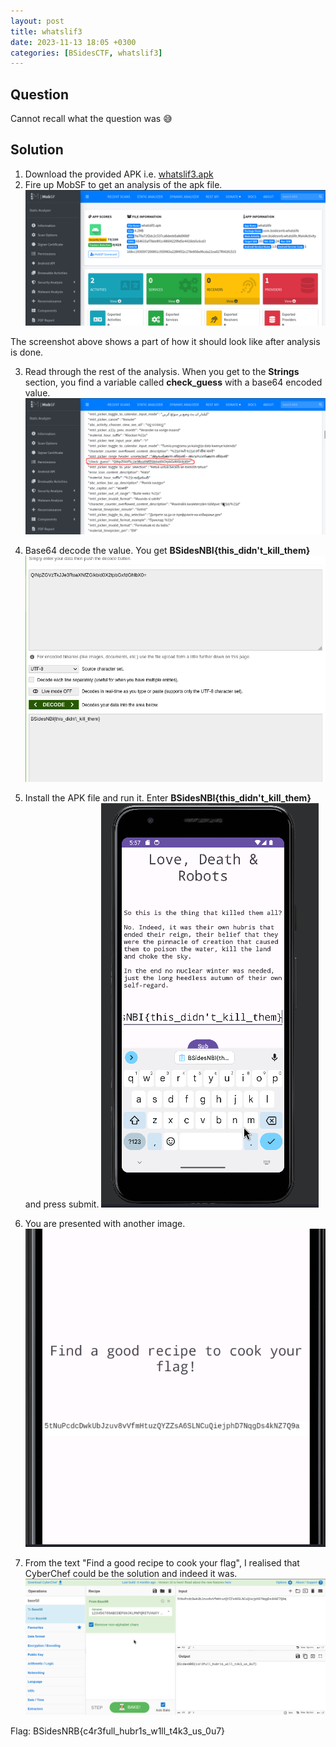 ```yaml
---
layout: post
title: whatslif3
date: 2023-11-13 18:05 +0300
categories: [BSidesCTF, whatslif3]
---
```

## Question
Cannot recall what the question was 😅
## Solution

1. Download the provided APK i.e. [whatslif3.apk](assets\CTFs-main\BSidesCTF\whatslif3\whatslif3.apk)
2. Fire up MobSF to get an analysis of the apk file.
![Alt text](assets\CTFs-main\BSidesCTF\whatslif3\mobsf_brief.png)

The screenshot above shows a part of how it should look like after analysis is done.

3. Read through the rest of the analysis. When you get to the **Strings** section, you find a variable called **check_guess** with a base64 encoded value.
![Alt text](assets\CTFs-main\BSidesCTF\whatslif3\base64.png)

4. Base64 decode the value. You get **BSidesNBI{this_didn't_kill_them}**
![Alt text](assets\CTFs-main\BSidesCTF\whatslif3\base64_decoded.png)

5. Install the APK file and run it. Enter **BSidesNBI{this_didn't_kill_them}** and press submit.
![Alt text](assets\CTFs-main\BSidesCTF\whatslif3\phone.png)

6. You are presented with another image.
![Alt text](assets\CTFs-main\BSidesCTF\whatslif3\base58.png)

7. From the text "Find a good recipe to cook your flag", I realised that CyberChef could be the solution and indeed it was.
![Alt text](assets\CTFs-main\BSidesCTF\whatslif3\solved.png)

Flag: BSidesNRB{c4r3full_hubr1s_w1ll_t4k3_us_0u7}




